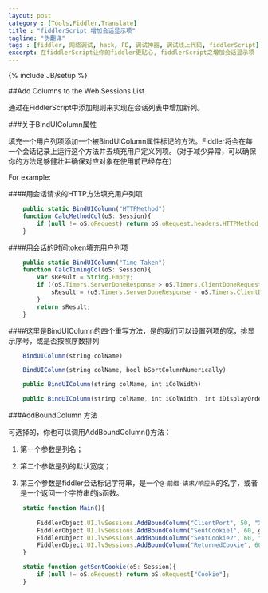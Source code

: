 ```yaml
---
layout: post
category : [Tools,Fiddler,Translate]
title : "fiddlerScript 增加会话显示项"
tagline: "伪翻译"
tags : [fiddler, 网络调试, hack, FE, 调试神器, 调试线上代码, fiddlerScript]
excerpt: 在fiddlerScript让你的fiddler更贴心, fiddlerScript之增加会话显示项
---
```

{% include JB/setup %}

##Add Columns to the Web Sessions List

通过在FiddlerScript中添加规则来实现在会话列表中增加新列。

###关于BindUIColumn属性

填充一个用户列项添加一个被BindUIColumn属性标记的方法。Fiddler将会在每一个会话记录上运行这个方法并去填充用户定义列项。（对于减少异常，可以确保你的方法足够健壮并确保对应对象在使用前已经存在）

For example:

####用会话请求的HTTP方法填充用户列项

```js
    public static BindUIColumn("HTTPMethod")
    function CalcMethodCol(oS: Session){
        if (null != oS.oRequest) return oS.oRequest.headers.HTTPMethod; else return String.Empty; 
    }
```

####用会话的时间token填充用户列项

```js
    public static BindUIColumn("Time Taken")
    function CalcTimingCol(oS: Session){
        var sResult = String.Empty;
        if ((oS.Timers.ServerDoneResponse > oS.Timers.ClientDoneRequest)){
            sResult = (oS.Timers.ServerDoneResponse - oS.Timers.ClientDoneRequest).ToString();
        }
        return sResult;
    }
```

####这里是BindUIColumn的四个重写方法，是的我们可以设置列项的宽，排显示序号，或是否按照序数排列

```js
    BindUIColumn(string colName)

    BindUIColumn(string colName, bool bSortColumnNumerically)

    public BindUIColumn(string colName, int iColWidth)

    public BindUIColumn(string colName, int iColWidth, int iDisplayOrder)
```

###AddBoundColumn 方法

可选择的，你也可以调用AddBoundColumn()方法：

1. 第一个参数是列名；

2. 第二个参数是列的默认宽度；

3. 第三个参数是fiddler会话标记字符串，是一个`@-前缀-请求/响应头`的名字，或者是一个返回一个字符串的js函数。

```js
    static function Main(){
      
        FiddlerObject.UI.lvSessions.AddBoundColumn("ClientPort", 50, "X-ClientPort");
        FiddlerObject.UI.lvSessions.AddBoundColumn("SentCookie1", 60, getSentCookie);
        FiddlerObject.UI.lvSessions.AddBoundColumn("SentCookie2", 60, "@request.Cookie");
        FiddlerObject.UI.lvSessions.AddBoundColumn("ReturnedCookie", 60, "@response.Set-Cookie");
    }

    static function getSentCookie(oS: Session){ 
        if (null != oS.oRequest) return oS.oRequest["Cookie"]; 
    }
```
